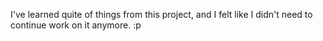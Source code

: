 I've learned quite of things from this project, and I felt like I didn't need to continue work on it anymore. :p
